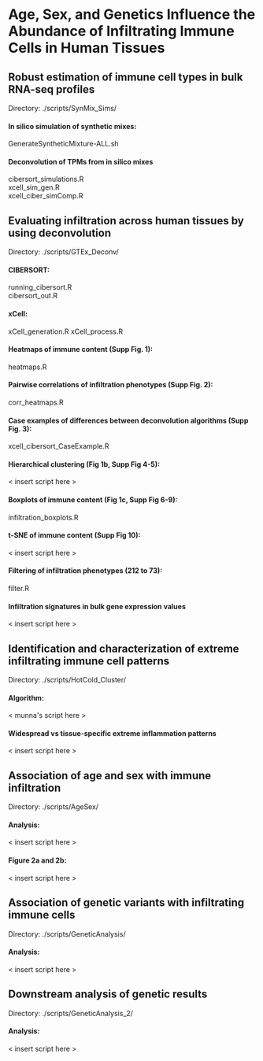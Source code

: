 # Age, Sex, and Genetics Influence the Abundance of Infiltrating Immune Cells in Human Tissues


## Robust estimation of immune cell types in bulk RNA-seq profiles
Directory: ./scripts/SynMix_Sims/


#### In silico simulation of synthetic mixes:
GenerateSyntheticMixture-ALL.sh

#### Deconvolution of TPMs from in silico mixes
cibersort_simulations.R \
xcell_sim_gen.R \
xcell_ciber_simComp.R



## Evaluating infiltration across human tissues by using deconvolution
Directory: ./scripts/GTEx_Deconv/


#### CIBERSORT: 
running_cibersort.R \
cibersort_out.R

#### xCell: 
xCell_generation.R
xCell_process.R

#### Heatmaps of immune content (Supp Fig. 1):
heatmaps.R

#### Pairwise correlations of infiltration phenotypes (Supp Fig. 2):
corr_heatmaps.R

#### Case examples of differences between deconvolution algorithms (Supp Fig. 3):
xcell_cibersort_CaseExample.R

#### Hierarchical clustering (Fig 1b, Supp Fig 4-5):
< insert script here >

#### Boxplots of immune content (Fig 1c, Supp Fig 6-9):
infiltration_boxplots.R

#### t-SNE of immune content (Supp Fig 10):
< insert script here >

#### Filtering of infiltration phenotypes (212 to 73):
filter.R

#### Infiltration signatures in bulk gene expression values
< insert script here >



## Identification and characterization of extreme infiltrating immune cell patterns
Directory: ./scripts/HotCold_Cluster/

#### Algorithm:
< munna's script here >

#### Widespread vs tissue-specific extreme inflammation patterns
< insert script here >



## Association of age and sex with immune infiltration
Directory: ./scripts/AgeSex/

#### Analysis:
< insert script here >

#### Figure 2a and 2b:
< insert script here >



## Association of genetic variants with infiltrating immune cells
Directory: ./scripts/GeneticAnalysis/

#### Analysis:
< insert script here >



## Downstream analysis of genetic results
Directory: ./scripts/GeneticAnalysis_2/

#### Analysis:
< insert script here >




